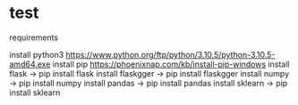 # test

requirements

install python3 https://www.python.org/ftp/python/3.10.5/python-3.10.5-amd64.exe
install pip https://phoenixnap.com/kb/install-pip-windows
install flask -> pip install flask
install flaskgger -> pip install flaskgger
install numpy -> pip install numpy
install pandas -> pip install pandas
install sklearn -> pip install sklearn


